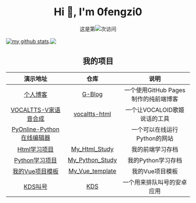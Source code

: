 <h1 align="center">Hi 👋, I'm 0fengzi0</h1>

<p align="center">这是第<img src="https://profile-counter.glitch.me/0fengzi0/count.svg" />次访问</p>

<a href="https://github.com/0fengzi0">
  <img align="center" src="https://github-readme-stats-teal.vercel.app/api?username=0fengzi0&show_icons=truet&include_all_commits=True&hide=contribs" alt="my github stats" />
</a>

<a href="https://github.com/0fengzi0">
  <!-- Change the `github-readme-stats.anuraghazra1.vercel.app` to `github-readme-stats.vercel.app`  -->
  <img align="center" src="https://github-readme-stats-teal.vercel.app/api/top-langs/?username=0fengzi0&layout=compact" />
</a>

<h2 align="center">我的项目</h2>

| 演示地址 | 仓库 | 说明 |
| :-: | :-: | :-: |
| [个人博客](http://5ixf.vip) | [G-Blog](https://github.com/0fengzi0/G-Blog) | 一个使用GitHub Pages制作的纯前端博客 |
| [VOCALTTS-V家语音合成](http://tts.5ixf.vip) | [vocaltts-html](https://github.com/0fengzi0/vocaltts-html) | 一个让VOCALOID歌姬说话的工具 |
| [PyOnline-Python在线编辑器](http://py.5ixf.vip) |  | 一个可以在线运行Python的网站 |
| [Html学习项目]() | [My_Html_Study](https://github.com/0fengzi0/My_Html_Study) | 我的前端学习存档 |
| [Python学习项目]() | [My_Python_Study](https://github.com/0fengzi0/My_Python_Study) | 我的Python学习存档 |
| [我的Vue项目模板]() | [My_Vue_template](https://github.com/0fengzi0/My_Vue_template) | 我的Vue项目模板 |
| [KDS叫号]() | [KDS](https://github.com/0fengzi0/KDS) | 一个用来排队叫号的安卓应用 |
